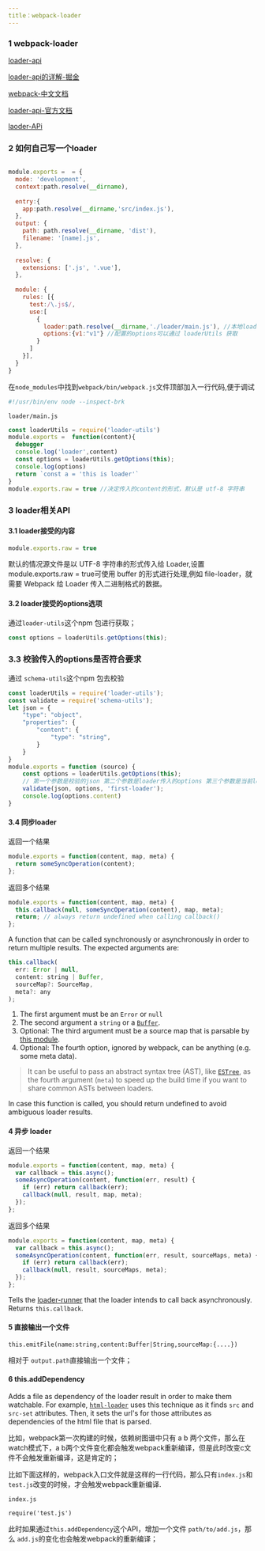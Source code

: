 ```yaml
---
title：webpack-loader
---
```


### 1 webpack-loader

[loader-api](https://webpack.js.org/api/loaders/)

[loader-api的详解-掘金](https://juejin.im/post/5accd3aa6fb9a028dd4e91d3)

[webpack-中文文档](https://webpack.docschina.org/api/cli/)

[loader-api-官方文档](https://webpack.js.org/api/loaders/)

[laoder-APi](https://segmentfault.com/a/1190000012718374)

### 2 如何自己写一个loader

```javascript

module.exports =  = {
  mode: 'development',
  context:path.resolve(__dirname),
 
  entry:{
    app:path.resolve(__dirname,'src/index.js'),
  },
  output: {
    path: path.resolve(__dirname, 'dist'),
    filename: '[name].js',
  },
  
  resolve: {
    extensions: ['.js', '.vue'],
  },
 
  module: {
    rules: [{
      test:/\.js$/,
      use:[
        {
          loader:path.resolve(__dirname,'./loader/main.js'), //本地loader路径
          options:{v1:"v1"} //配置的options可以通过 loaderUtils 获取
        }
      ]
    }],
  }
}
```

在`node_modules`中找到`webpack/bin/webpack.js`文件顶部加入一行代码,便于调试

```javascript
#!/usr/bin/env node --inspect-brk
```

`loader/main.js`

```javascript
const loaderUtils = require('loader-utils')
module.exports =  function(content){
  debugger
  console.log('loader',content)
  const options = loaderUtils.getOptions(this);
  console.log(options)
  return `const a = 'this is loader'`
}
module.exports.raw = true //决定传入的content的形式，默认是 utf-8 字符串
```

### 3 loader相关API

#### 3.1 loader接受的内容

```javascript
module.exports.raw = true
```

默认的情况源文件是以 UTF-8 字符串的形式传入给 Loader,设置module.exports.raw = true可使用 buffer 的形式进行处理,例如 file-loader，就需要 Webpack 给 Loader 传入二进制格式的数据。

#### 3.2 loader接受的options选项

通过`loader-utils`这个npm 包进行获取；

```javascript
const options = loaderUtils.getOptions(this);
```

### 3.3 校验传入的options是否符合要求

通过 `schema-utils`这个npm 包去校验

```javascript
const loaderUtils = require('loader-utils');
const validate = require('schema-utils');
let json = {
    "type": "object",
    "properties": {
        "content": {
            "type": "string",
        }
    }
}
module.exports = function (source) {
    const options = loaderUtils.getOptions(this);
    // 第一个参数是校验的json 第二个参数是loader传入的options 第三个参数是当前loader的名称
    validate(json, options, 'first-loader');
    console.log(options.content)
}
```

####  3.4 同步loader

返回一个结果

```javascript
module.exports = function(content, map, meta) {
  return someSyncOperation(content);
};
```

返回多个结果

```javascript
module.exports = function(content, map, meta) {
  this.callback(null, someSyncOperation(content), map, meta);
  return; // always return undefined when calling callback()
};
```

A function that can be called synchronously or asynchronously in order to return multiple results. The expected arguments are:

```javascript
this.callback(
  err: Error | null,
  content: string | Buffer,
  sourceMap?: SourceMap,
  meta?: any
);
```

1. The first argument must be an `Error` or `null`
2. The second argument a `string` or a [`Buffer`](https://nodejs.org/api/buffer.html).
3. Optional: The third argument must be a source map that is parsable by [this module](https://github.com/mozilla/source-map).
4. Optional: The fourth option, ignored by webpack, can be anything (e.g. some meta data).

> It can be useful to pass an abstract syntax tree (AST), like [`ESTree`](https://github.com/estree/estree), as the fourth argument (`meta`) to speed up the build time if you want to share common ASTs between loaders.

In case this function is called, you should return undefined to avoid ambiguous loader results.

#### 4 异步 loader

返回一个结果

```javascript
module.exports = function(content, map, meta) {
  var callback = this.async();
  someAsyncOperation(content, function(err, result) {
    if (err) return callback(err);
    callback(null, result, map, meta);
  });
};
```

返回多个结果

```javascript
module.exports = function(content, map, meta) {
  var callback = this.async();
  someAsyncOperation(content, function(err, result, sourceMaps, meta) {
    if (err) return callback(err);
    callback(null, result, sourceMaps, meta);
  });
};
```

Tells the [loader-runner](https://github.com/webpack/loader-runner) that the loader intends to call back asynchronously. Returns `this.callback`.

#### 5 直接输出一个文件

`this.emitFile(name:string,content:Buffer|String,sourceMap:{....})`

相对于 `output.path`直接输出一个文件；

#### 6 this.addDependency

Adds a file as dependency of the loader result in order to make them watchable. For example, [`html-loader`](https://github.com/webpack-contrib/html-loader) uses this technique as it finds `src` and `src-set` attributes. Then, it sets the url's for those attributes as dependencies of the html file that is parsed.

比如，webpack第一次构建的时候，依赖树图谱中只有 a b 两个文件，那么在watch模式下，a b两个文件变化都会触发webpack重新编译，但是此时改变c文件不会触发重新编译，这是肯定的；

比如下面这样的，webpack入口文件就是这样的一行代码，那么只有`index.js`和`test.js`改变的时候，才会触发webpack重新编译.

`index.js`

```
require('test.js')
```

此时如果通过`this.addDependency`这个API，增加一个文件 `path/to/add.js`，那么 `add.js`的变化也会触发webpack的重新编译；